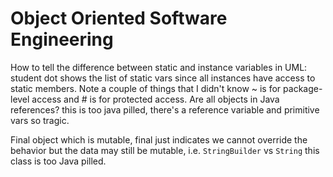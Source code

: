 # Object Oriented Software Engineering

How to tell the difference between static and instance variables in UML: student
dot shows the list of static vars since all instances have access to static
members. Note a couple of things that I didn't know ~ is for package-level
access and # is for protected access. Are all objects in Java references? this
is too java pilled, there's a reference variable and primitive vars so tragic.

Final object which is mutable, final just indicates we cannot override the
behavior but the data may still be mutable, i.e. `StringBuilder` vs `String`
this class is too Java pilled.